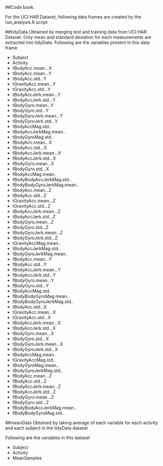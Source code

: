 ##Code book.

For the UCI HAR Dataset, following data frames are created by the run_analysis.R script

##tidyData
Obtained by merging test and training data from UCI HAR Dataset. Only mean and standard deviation for each measurements are extracted into tidyData.
Following are the variables present in this data frame
* Subject
* Activity
* tBodyAcc.mean...X          
* tBodyAcc.mean...Y
* tBodyAcc.std...Y
* tGravityAcc.mean...Y
* tGravityAcc.std...Y
* tBodyAccJerk.mean...Y
* tBodyAccJerk.std...Y
* tBodyGyro.mean...Y
* tBodyGyro.std...Y
* tBodyGyroJerk.mean...Y
* tBodyGyroJerk.std...Y
* tBodyAccMag.std..
* tBodyAccJerkMag.mean..
* tBodyGyroMag.std..
* fBodyAcc.mean...X
* fBodyAcc.std...X
* fBodyAccJerk.mean...X
* fBodyAccJerk.std...X
* fBodyGyro.mean...X
* fBodyGyro.std...X
* fBodyAccMag.mean..
* fBodyBodyAccJerkMag.std..
* fBodyBodyGyroJerkMag.mean..
* tBodyAcc.mean...Z
* tBodyAcc.std...Z
* tGravityAcc.mean...Z
* tGravityAcc.std...Z
* tBodyAccJerk.mean...Z
* tBodyAccJerk.std...Z
* tBodyGyro.mean...Z
* tBodyGyro.std...Z
* tBodyGyroJerk.mean...Z
* tBodyGyroJerk.std...Z
* tGravityAccMag.mean..
* tBodyAccJerkMag.std..
* tBodyGyroJerkMag.mean..
* fBodyAcc.mean...Y
* fBodyAcc.std...Y
* fBodyAccJerk.mean...Y
* fBodyAccJerk.std...Y
* fBodyGyro.mean...Y
* fBodyGyro.std...Y
* fBodyAccMag.std..
* fBodyBodyGyroMag.mean..
* fBodyBodyGyroJerkMag.std..
* tBodyAcc.std...X
* tGravityAcc.mean...X
* tGravityAcc.std...X
* tBodyAccJerk.mean...X
* tBodyAccJerk.std...X
* tBodyGyro.mean...X
* tBodyGyro.std...X
* tBodyGyroJerk.mean...X
* tBodyGyroJerk.std...X
* tBodyAccMag.mean..
* tGravityAccMag.std..
* tBodyGyroMag.mean..
* tBodyGyroJerkMag.std..
* fBodyAcc.mean...Z
* fBodyAcc.std...Z
* fBodyAccJerk.mean...Z
* fBodyAccJerk.std...Z
* fBodyGyro.mean...Z
* fBodyGyro.std...Z
* fBodyBodyAccJerkMag.mean..
* fBodyBodyGyroMag.std..

##meanData
Obtained by taking average of each variable for each activity and each subject in the tidyData dataset

Following are the variables in this dataset
* Subject
* Activity
* MeanSamples